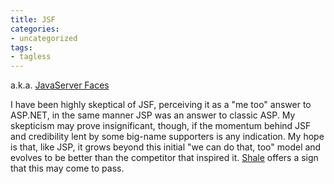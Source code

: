 ```yaml
---
title: JSF
categories:
- uncategorized
tags:
- tagless
---
```


a.k.a. [JavaServer Faces][1]

   [1]: http://java.sun.com/j2ee/javaserverfaces/

I have been highly skeptical of JSF, perceiving it as a "me too" answer to ASP.NET, in the same manner JSP was an answer to classic ASP.  My skepticism may prove insignificant, though, if the momentum behind JSF and credibility lent by some big-name supporters is any indication.  My hope is that, like JSP, it grows beyond this initial "we can do that, too" model and evolves to be better than the competitor that inspired it.  [Shale][2] offers a sign that this may come to pass.

   [2]: /2005/03/21/shale.html


